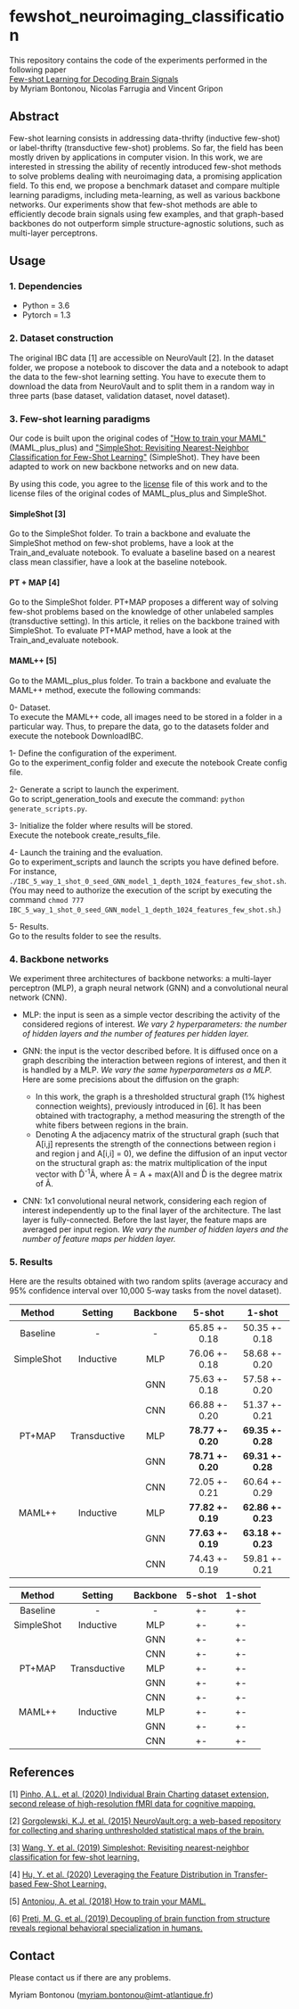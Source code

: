 # fewshot_neuroimaging_classification

This repository contains the code of the experiments performed in the following paper\
[Few-shot Learning for Decoding Brain Signals](https://arxiv.org/pdf/2010.12500.pdf)\
by Myriam Bontonou, Nicolas Farrugia and Vincent Gripon

## Abstract
Few-shot learning consists in addressing data-thrifty (inductive few-shot) or label-thrifty (transductive few-shot) problems. So far, the field has been mostly driven by applications in computer vision. In this work, we are interested in stressing the ability of recently introduced few-shot methods to solve problems dealing with neuroimaging data, a promising application field. To this end, we propose a benchmark dataset and compare multiple learning paradigms, including meta-learning, as well as various backbone networks. Our experiments show that few-shot methods are able to efficiently decode brain signals using few examples, and that graph-based backbones do not outperform simple structure-agnostic solutions, such as multi-layer perceptrons.

## Usage
### 1. Dependencies
- Python = 3.6 
- Pytorch = 1.3

### 2. Dataset construction
The original IBC data [1] are accessible on NeuroVault [2]. In the dataset folder, we propose a notebook to discover the data and a notebook to adapt the data to the few-shot learning setting. You have to execute them to download the data from NeuroVault and to split them in a random way in three parts (base dataset, validation dataset, novel dataset).

### 3. Few-shot learning paradigms
Our code is built upon the original codes of ["How to train your MAML"](https://openreview.net/pdf?id=HJGven05Y7) (MAML_plus_plus) and ["SimpleShot: Revisiting Nearest-Neighbor Classification for Few-Shot Learning"](https://arxiv.org/pdf/1911.04623.pdf) (SimpleShot). They have been adapted to work on new backbone networks and on new data.

By using this code, you agree to the [license](https://github.com/mbonto/fewshot_neuroimaging_classification/blob/main/LICENSE) file of this work and to the license files of the original codes of MAML_plus_plus and SimpleShot.

#### SimpleShot [3]
Go to the SimpleShot folder. To train a backbone and evaluate the SimpleShot method on few-shot problems, have a look at the Train_and_evaluate notebook.
To evaluate a baseline based on a nearest class mean classifier, have a look at the baseline notebook.

#### PT + MAP [4]
Go to the SimpleShot folder. PT+MAP proposes a different way of solving few-shot problems based on the knowledge of other unlabeled samples (transductive setting). In this article, it relies on the backbone trained with SimpleShot. To evaluate PT+MAP method, have a look at the Train_and_evaluate notebook.

#### MAML++ [5]
Go to the MAML_plus_plus folder. To train a backbone and evaluate the MAML++ method, execute the following commands:

0- Dataset.\
To execute the MAML++ code, all images need to be stored in a folder in a particular way.
Thus, to prepare the data, go to the datasets folder and execute the notebook DownloadIBC.

1- Define the configuration of the experiment.\
Go to the experiment_config folder and execute the notebook Create config file.

2- Generate a script to launch the experiment.\
Go to script_generation_tools and execute the command: `python generate_scripts.py`.

3- Initialize the folder where results will be stored.\
Execute the notebook create_results_file.

4- Launch the training and the evaluation.\
Go to experiment_scripts and launch the scripts you have defined before. For instance,
`./IBC_5_way_1_shot_0_seed_GNN_model_1_depth_1024_features_few_shot.sh`. (You may need to authorize the execution of the script by executing the command
`chmod 777 IBC_5_way_1_shot_0_seed_GNN_model_1_depth_1024_features_few_shot.sh`.)

5- Results.\
Go to the results folder to see the results.

### 4. Backbone networks
We experiment three architectures of backbone networks: a multi-layer perceptron (MLP), a graph neural network (GNN) and a convolutional neural network (CNN).

- MLP: the input is seen as a simple vector describing the activity of the considered regions of interest. *We vary 2 hyperparameters: the number of hidden layers and the number of features per hidden layer.*

- GNN: the input is the vector described before. It is diffused once on a graph describing the interaction between regions of interest, and then it is handled by a MLP. *We vary the same hyperparameters as a MLP.* Here are some precisions about the diffusion on  the graph:
     - In this work, the graph is a thresholded structural graph (1% highest connection weights), previously introduced in [6]. It has been obtained with tractography, a method measuring the strength of the white fibers between regions in the brain.
     - Denoting A the adjacency matrix of the structural graph (such that A[i,j] represents the strength of the connections between region i and region j and A[i,i] = 0), we define the diffusion of an input vector on the structural graph as: the matrix multiplication of the input vector with D̂<sup>-1</sup>Â, where Â = A + max(A)I and D̂ is the degree matrix of Â.

- CNN: 1x1 convolutional neural network, considering each region of interest independently up to the final layer of the architecture. The last layer is fully-connected. Before the last layer, the feature maps are averaged per input region. *We vary the number of hidden layers and the number of feature maps per hidden layer.*

### 5. Results
Here are the results obtained with two random splits (average accuracy and 95% confidence interval over 10,000 5-way tasks from the novel dataset).

|  Method  | Setting | Backbone |     5-shot  |    1-shot   |
|:--------:|:-------:|:--------:|:-----------:|:-----------:|
| Baseline |   -     |    -     |65.85 +- 0.18|50.35 +- 0.18|
|SimpleShot|Inductive|MLP       |76.06 +- 0.18|58.68 +- 0.20|
|          |         |GNN       |75.63 +- 0.18|57.58 +- 0.20|
|          |         |CNN       |66.88 +- 0.20|51.37 +- 0.21|
|PT+MAP    |Transductive|MLP    |**78.77 +- 0.20**|**69.35 +- 0.28**|
|          |         |GNN       |**78.71 +- 0.20**|**69.31 +- 0.28**|
|          |         |CNN       |72.05 +- 0.21|60.64 +- 0.29|
|MAML++    |Inductive|MLP       |**77.82 +- 0.19**|**62.86 +- 0.23**|
|          |         |GNN       |**77.63 +- 0.19**|**63.18 +- 0.23**|
|          |         |CNN       |74.43 +- 0.19|59.81 +- 0.21|

|  Method  | Setting | Backbone |     5-shot  |    1-shot   |
|:--------:|:-------:|:--------:|:-----------:|:-----------:|
| Baseline |   -     |    -     | +- | +- |
|SimpleShot|Inductive|MLP       | +- | +- |
|          |         |GNN       | +- | +- |
|          |         |CNN       | +- | +- |
|PT+MAP    |Transductive|MLP    | +- | +- |
|          |         |GNN       | +- | +- |
|          |         |CNN       | +- | +- |
|MAML++    |Inductive|MLP       | +- | +- |
|          |         |GNN       | +- | +- |
|          |         |CNN       | +- | +- |

## References
[1] [Pinho, A.L. et al. (2020) Individual Brain Charting dataset extension, second release of high-resolution fMRI data for cognitive mapping.](https://project.inria.fr/IBC/ibc-in-a-nutshell/)

[2] [Gorgolewski, K.J. et al. (2015) NeuroVault.org: a web-based repository for collecting and sharing unthresholded statistical maps of the brain.](https://neurovault.org/)

[3] [Wang, Y. et al. (2019) Simpleshot: Revisiting nearest-neighbor classification for few-shot learning.](https://arxiv.org/pdf/1911.04623.pdf)

[4] [Hu, Y. et al. (2020) Leveraging the Feature Distribution in Transfer-based Few-Shot Learning.](https://arxiv.org/pdf/2006.03806.pdf)

[5] [Antoniou, A. et al. (2018) How to train your MAML.](https://openreview.net/pdf?id=HJGven05Y7)

[6] [Preti, M. G. et al.  (2019) Decoupling of brain function from structure reveals regional behavioral specialization in humans.](https://www.nature.com/articles/s41467-019-12765-7)

## Contact
Please contact us if there are any problems.

Myriam Bontonou (myriam.bontonou@imt-atlantique.fr)

